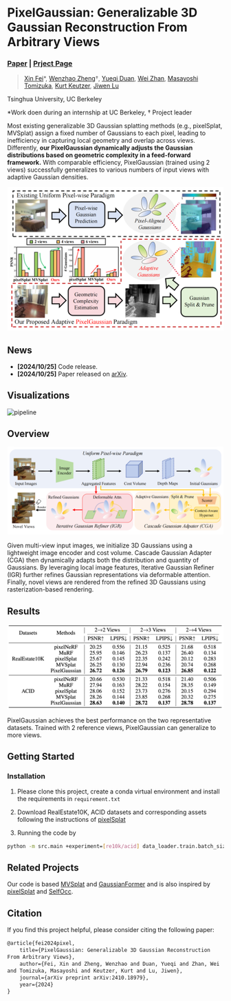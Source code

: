 # PixelGaussian: Generalizable 3D Gaussian Reconstruction From Arbitrary Views

### [Paper](https://arxiv.org/abs/2410.18979) | [Prject Page](https://wzzheng.net/PixelGaussian)

> [Xin Fei](https://scholar.google.com/citations?hl=zh-CN&user=r9rsD_0AAAAJ)*, [Wenzhao Zheng](https://wzzheng.net/)$\dagger$, [Yueqi Duan](https://duanyueqi.github.io/), [Wei Zhan](https://zhanwei.site/), [Masayoshi Tomizuka](https://me.berkeley.edu/people/masayoshi-tomizuka/), [Kurt Keutzer](https://people.eecs.berkeley.edu/~keutzer/), [Jiwen Lu](http://ivg.au.tsinghua.edu.cn/Jiwen_Lu/)

Tsinghua University, UC Berkeley

\*Work doen during an internship at UC Berkeley, $\dagger$ Project leader

Most existing generalizable 3D Gaussian splatting methods (e.g., pixelSplat, MVSplat) assign a fixed number of Gaussians to each pixel, leading to inefficiency in capturing local geometry and overlap across views.  Differently, **our PixelGaussian dynamically adjusts the Gaussian distributions based on geometric complexity in a feed-forward framework.**  With comparable efficiency, PixelGaussian (trained using 2 views) successfully generalizes to various numbers of input views with adaptive Gaussian densities.

![teaser](./figs/teaser.png)

## News
- **[2024/10/25]** Code release.
- **[2024/10/25]** Paper released on [arXiv](https://arxiv.org/abs/2410.18979).

## Visualizations
![pipeline](./figs/visualizations.png)

## Overview

![pipeline](./figs/pipeline.png)

Given multi-view input images, we initialize 3D Gaussians using a lightweight image encoder and cost volume. Cascade Gaussian Adapter (CGA) then dynamically adapts both the distribution and quantity of Gaussians. By leveraging local image features, Iterative Gaussian Refiner (IGR) further refines Gaussian representations via deformable attention. Finally, novel views are rendered from the refined 3D Gaussians using rasterization-based rendering.

## Results

![pipeline](./figs/results.png)

PixelGaussian achieves the best performance on the two representative datasets. Trained with 2 reference views, PixelGaussian can generalize to more views.

## Getting Started

### Installation

1. Please clone this project, create a conda virtual environment and install the requirements in `requirement.txt`

2. Download RealEstate10K, ACID datasets and corresponding assets following the instructions of [pixelSplat](https://github.com/dcharatan/pixelsplat/tree/main)

3. Running the code by
```bash
python -m src.main +experiment=[re10k/acid] data_loader.train.batch_size=[batch_size]
```

## Related Projects

Our code is based [MVSplat](https://github.com/donydchen/mvsplat) and [GaussianFormer](https://github.com/huang-yh/GaussianFormer) and is also inspired by [pixelSplat](https://github.com/dcharatan/pixelsplat) and  [SelfOcc](https://github.com/huang-yh/SelfOcc).

## Citation

If you find this project helpful, please consider citing the following paper:
```
@article{fei2024pixel,
    title={PixelGaussian: Generalizable 3D Gaussian Reconstruction From Arbitrary Views},
    author={Fei, Xin and Zheng, Wenzhao and Duan, Yueqi and Zhan, Wei and Tomizuka, Masayoshi and Keutzer, Kurt and Lu, Jiwen},
    journal={arXiv preprint arXiv:2410.18979},
    year={2024}
}
```

